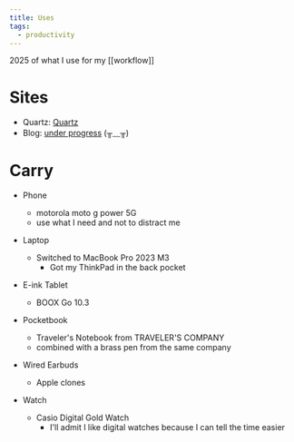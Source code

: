 ```yaml
---
title: Uses
tags:
  - productivity
---
```

2025 of what I use for my [[workflow]]

# Sites 
- Quartz: [Quartz](https://quartz.jzhao.xyz/)
- Blog: [under progress](https://ryanvle.github.io/ryanQuartz/) (╥﹏╥)

# Carry
- Phone
	- motorola moto g power 5G
	- use what I need and not to distract me

- Laptop
	- Switched to MacBook Pro 2023 M3
		- Got my ThinkPad in the back pocket

- E-ink Tablet
	- BOOX Go 10.3

- Pocketbook
	- Traveler's Notebook from TRAVELER'S COMPANY
	- combined with a brass pen from the same company

- Wired Earbuds
	- Apple clones

- Watch
	- Casio Digital Gold Watch
		- I'll admit I like digital watches because I can tell the time easier

